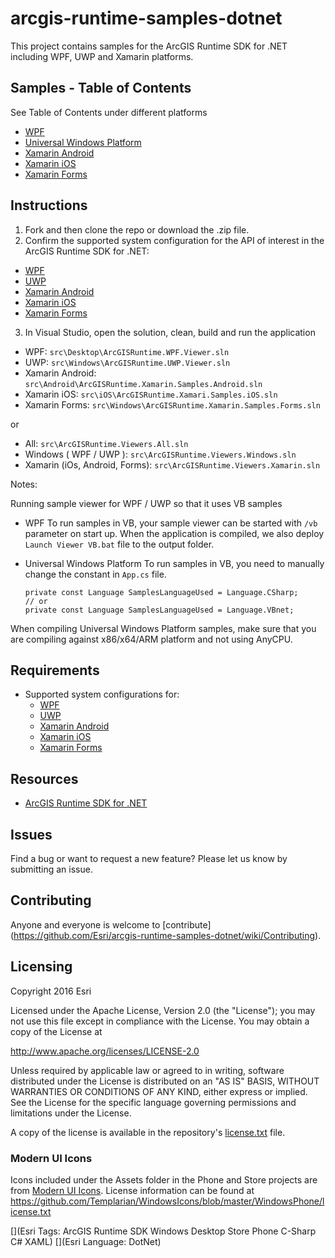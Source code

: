 # arcgis-runtime-samples-dotnet

This project contains samples for the ArcGIS Runtime SDK for .NET including WPF, UWP and Xamarin platforms.

## Samples - Table of Contents

See Table of Contents under different platforms
  * [WPF](src/WPF)
  * [Universal Windows Platform](src/UWP)
  * [Xamarin Android](src/Android)
  * [Xamarin iOS](src/iOS)
  * [Xamarin Forms](src/Forms) 

## Instructions 

1. Fork and then clone the repo or download the .zip file. 
2. Confirm the supported system configuration for the API of interest in the ArcGIS Runtime SDK for .NET:
  * [WPF](http://developers.arcgis.com/net/desktop/guide/system-requirements.htm)
  * [UWP](http://developers.arcgis.com/net/uwp/guide/system-requirements.htm)
  * [Xamarin Android](https://developers.arcgis.com/net/android/guide/system-requirements.htm)
  * [Xamarin iOS](https://developers.arcgis.com/net/ios/guide/system-requirements.htm)
  * [Xamarin Forms](https://developers.arcgis.com/net/forms/guide/system-requirements.htm) 
3. In Visual Studio, open the solution, clean, build and run the application
  * WPF: `src\Desktop\ArcGISRuntime.WPF.Viewer.sln`  
  * UWP: `src\Windows\ArcGISRuntime.UWP.Viewer.sln`  
  * Xamarin Android: `src\Android\ArcGISRuntime.Xamarin.Samples.Android.sln`  
  * Xamarin iOS: `src\iOS\ArcGISRuntime.Xamari.Samples.iOS.sln`  
  * Xamarin Forms: `src\Windows\ArcGISRuntime.Xamarin.Samples.Forms.sln`  
  
  or
  
  * All: `src\ArcGISRuntime.Viewers.All.sln`
  * Windows ( WPF / UWP ): `src\ArcGISRuntime.Viewers.Windows.sln`
  * Xamarin (iOs, Android, Forms): `src\ArcGISRuntime.Viewers.Xamarin.sln`  
  
Notes:

Running sample viewer for WPF / UWP so that it uses VB samples
  * WPF
       To run samples in VB, your sample viewer can be started with `/vb` parameter on start up. When the application is compiled, we also deploy `Launch Viewer VB.bat` file to the output folder.
       
   * Universal Windows Platform
      To run samples in VB, you need to manually change the constant in `App.cs` file. 
      
      ````CSharp
      private const Language SamplesLanguageUsed = Language.CSharp;
      // or 
      private const Language SamplesLanguageUsed = Language.VBnet;
      ````
When compiling Universal Windows Platform samples, make sure that you are compiling against x86/x64/ARM platform and not using AnyCPU.
	  
## Requirements

* Supported system configurations for: 
  * [WPF](http://developers.arcgis.com/net/desktop/guide/system-requirements.htm)
  * [UWP](http://developers.arcgis.com/net/uwp/guide/system-requirements.htm)
  * [Xamarin Android](https://developers.arcgis.com/net/android/guide/system-requirements.htm)
  * [Xamarin iOS](https://developers.arcgis.com/net/ios/guide/system-requirements.htm)
  * [Xamarin Forms](https://developers.arcgis.com/net/forms/guide/system-requirements.htm) 

## Resources

* [ArcGIS Runtime SDK for .NET](http://esriurl.com/dotnetsdk)

## Issues

Find a bug or want to request a new feature?  Please let us know by submitting an issue.

## Contributing

Anyone and everyone is welcome to [contribute] (https://github.com/Esri/arcgis-runtime-samples-dotnet/wiki/Contributing). 

## Licensing
Copyright 2016 Esri

Licensed under the Apache License, Version 2.0 (the "License");
you may not use this file except in compliance with the License.
You may obtain a copy of the License at

   http://www.apache.org/licenses/LICENSE-2.0

Unless required by applicable law or agreed to in writing, software
distributed under the License is distributed on an "AS IS" BASIS,
WITHOUT WARRANTIES OR CONDITIONS OF ANY KIND, either express or implied.
See the License for the specific language governing permissions and
limitations under the License.

A copy of the license is available in the repository's [license.txt](/license.txt) file.

### Modern UI Icons
Icons included under the Assets folder in the Phone and Store projects are from [Modern UI Icons](http://modernuiicons.com/). License information can be found at https://github.com/Templarian/WindowsIcons/blob/master/WindowsPhone/license.txt 

[](Esri Tags: ArcGIS Runtime SDK Windows Desktop Store Phone C-Sharp C# XAML)
[](Esri Language: DotNet)
